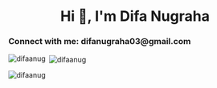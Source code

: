 <h1 align="center">Hi 👋, I'm Difa Nugraha</h1>

<h3 align="left">Connect with me: difanugraha03@gmail.com</h3>
<p align="left">
</p>

<p><img align="left" src="https://github-readme-stats.vercel.app/api/top-langs?username=difaanug&show_icons=true&locale=en&layout=compact" alt="difaanug" /></p>

<p>&nbsp;<img align="center" src="https://github-readme-stats.vercel.app/api?username=difaanug&show_icons=true&locale=en" alt="difaanug" /></p>

<p><img align="center" src="https://github-readme-streak-stats.herokuapp.com/?user=difaanug&" alt="difaanug" /></p>
